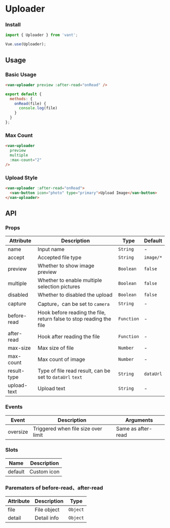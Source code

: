 # Uploader

### Install

``` javascript
import { Uploader } from 'vant';

Vue.use(Uploader);
```

## Usage

### Basic Usage

```html
<van-uploader preview :after-read="onRead" />
```

```javascript
export default {
  methods: {
    onRead(file) {
      console.log(file)
    }
  }
};
```

### Max Count

```html
<van-uploader
  preview
  multiple
  :max-count="2"
/>
```

### Upload Style

```html
<van-uploader :after-read="onRead">
  <van-button icon="photo" type="primary">Upload Image</van-button>
</van-uploader>
```

## API

### Props

| Attribute | Description | Type | Default |
|------|------|------|------|
| name | Input name | `String` | - |
| accept | Accepted file type | `String` | `image/*` |
| preview | Whether to show image preview | `Boolean` | `false` |
| multiple | Whether to enable multiple selection pictures | `Boolean` | `false` |
| disabled | Whether to disabled the upload | `Boolean` | `false` |
| capture | Capture，can be set to `camera` | `String` | - |
| before-read | Hook before reading the file, return false to stop reading the file | `Function` | - |
| after-read | Hook after reading the file | `Function` | - |
| max-size | Max size of file | `Number` | - |
| max-count | Max count of image | `Number` | - |
| result-type | Type of file read result, can be set to `dataUrl` `text` | `String` | `dataUrl` |
| upload-text | Upload text | `String` | - |

### Events

| Event | Description | Arguments |
|------|------|------|
| oversize | Triggered when file size over limit | Same as after-read |

### Slots

| Name | Description |
|------|------|
| default | Custom icon |

### Parematers of before-read、after-read

| Attribute | Description | Type |
|------|------|------|
| file | File object | `Object` |
| detail | Detail info | `Object` |
